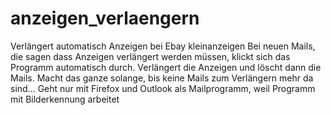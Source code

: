 # anzeigen_verlaengern
Verlängert automatisch Anzeigen bei Ebay kleinanzeigen
Bei neuen Mails, die sagen dass Anzeigen verlängert werden müssen, klickt sich das Programm automatisch durch. Verlängert die Anzeigen und löscht dann die Mails. 
Macht das ganze solange, bis keine Mails zum Verlängern mehr da sind...
Geht nur mit Firefox und Outlook als Mailprogramm, weil Programm mit Bilderkennung arbeitet

